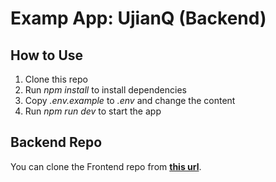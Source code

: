 # Examp App: UjianQ (Backend)
## How to Use
1. Clone this repo
2. Run _npm install_ to install dependencies
3. Copy _.env.example_ to _.env_ and change the content
4. Run _npm run dev_ to start the app

## Backend Repo
You can clone the Frontend repo from [**this url**](https://github.com/asd412id/akm_fe_react).
